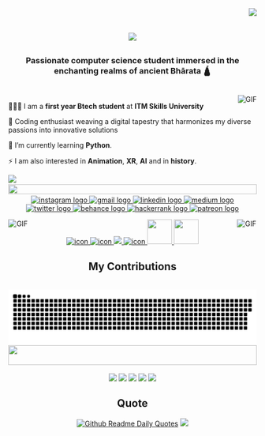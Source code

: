 <img align="right" src="https://visitor-badge.laobi.icu/badge?page_id=Jeevan-04.Jeevan-04"/>

<h1 align="center">
    <img src="https://readme-typing-svg.herokuapp.com/?font=Righteous&size=35&center=true&vCenter=true&width=500&height=70&duration=4000&lines=🙏+Namō+Namaḥ!;+I'm+Jeevan+Naidu!;" />
</h1>

<h3 align="center">Passionate computer science student immersed in the enchanting realms of ancient Bhārata 🛕</h3>

<br/>

<img align="right" alt="GIF" src="https://media.tenor.com/422Hel8OeHEAAAAi/doraemon-cute.gif"/>

<div align="left">

🧑🏻‍💻 I am a **first year Btech student** at **ITM Skills University**
 
🚀 Coding enthusiast weaving a digital tapestry that harmonizes my diverse passions into innovative solutions

🌱 I’m currently learning **Python**.

⚡ I am also interested in **Animation**, **XR**, **AI** and in **history**.

 </div>

<img src="https://mir-s3-cdn-cf.behance.net/project_modules/fs/0c696763393359.5ab4ecb5ec40c.gif" width=auto height=auto>
<img src="https://i.imgur.com/dBaSKWF.gif" height="20" width="100%">


<div align="center">
  <a href="https://www.instagram.com/_._naidu.jeevan_._/" target="_blank">
    <img src="https://img.shields.io/static/v1?message=Instagram&logo=instagram&label=&color=E4405F&logoColor=white&labelColor=&style=for-the-badge" height="31" alt="instagram logo"  />
  </a>
  <a href="https://mail.google.com/mail/?view=cm&fs=1&to=njeevan0406@gmail.com" target="_blank">
    <img src="https://img.shields.io/static/v1?message=Gmail&logo=gmail&label=&color=D14836&logoColor=white&labelColor=&style=for-the-badge" height="31" alt="gmail logo"  />
  </a>
  <a href="https://www.linkedin.com/in/jeevan-naidu-bhārata" target="_blank">
    <img src="https://img.shields.io/static/v1?message=LinkedIn&logo=linkedin&label=&color=0077B5&logoColor=white&labelColor=&style=for-the-badge" height="31" alt="linkedin logo"  />
  </a>
  <a href="https://medium.com/@@2023.jeevann" target="_blank">
    <img src="https://img.shields.io/static/v1?message=Medium&logo=medium&label=&color=12100E&logoColor=white&labelColor=&style=for-the-badge" height="31" alt="medium logo"  />
  </a>
  <a href="https://twitter.com/_Jeevan_naidu_" target="_blank">
    <img src="https://img.shields.io/static/v1?message=Twitter&logo=twitter&label=&color=1DA1F2&logoColor=white&labelColor=&style=for-the-badge" height="31" alt="twitter logo"  />
  </a>
  <a href="https://www.behance.net/jeevannaidu1" target="_blank">
    <img src="https://img.shields.io/static/v1?message=Behance&logo=behance&label=&color=1769ff&logoColor=white&labelColor=&style=for-the-badge" height="31" alt="behance logo"  />
  </a>
  <a href="https://www.hackerrank.com/profile/2023_jeevann" target="_blank">
    <img src="https://img.shields.io/static/v1?message=HackerRank&logo=hackerrank&label=&color=2EC866&logoColor=white&labelColor=&style=for-the-badge" height="31" alt="hackerrank logo"  />
  </a>
  <a href="https://www.patreon.com/Nirukti" target="_blank">
    <img src="https://img.shields.io/static/v1?message=Patreon&logo=patreon&label=&color=F96854&logoColor=white&labelColor=&style=for-the-badge" height="31" alt="patreon logo"  />
  </a>
</div>

<p align="center">
  <a href="https://skillicons.dev">
    <img src="https://techstack-generator.vercel.app/python-icon.svg" alt="icon" width="50" height="50" />
    <img src="https://techstack-generator.vercel.app/cpp-icon.svg" alt="icon" width="60" height="60" />
    <img src="https://skillicons.dev/icons?i=git,github,c,vscode,blender,figma,wordpress&theme=light" />
    <img src="https://sp-ao.shortpixel.ai/client/to_auto,q_lossless,ret_img,w_300,h_300/https://fullsteam.mit.edu/wp-content/uploads/2020/03/ScratchLogo-300x300.png" alt="icon" width="50" height="50" />
    <img src="https://media.licdn.com/dms/image/D5612AQGny7xsSSLQ-A/article-cover_image-shrink_600_2000/0/1699480666080?e=2147483647&v=beta&t=3jmL98hJa2MwOmEPsQZ9t3zAH3CjBLEIL-ugNdJ31tY" width="50" height="50">
    <img src="https://www.appsheet.com/Content/img/material/appsheet_rebrand_logo.svg" width="50" height="50">
  </a>
    <img align="left" alt="GIF" src="https://storage.googleapis.com/sticker-prod/liGbkkeb2daR2aGjEjVM/18-2.thumb128.png" height="8%" width="8%"/>
    <img align="right" alt="GIF" src="https://media1.tenor.com/m/6rQoxt4XCmUAAAAC/hello.gif" height="8%" width="8%"/>
</div>
</p>

<div align="center">
  <h2> My Contributions </h2>
  <br>
  <img alt="snake eating my contributions" src="https://raw.githubusercontent.com/Jeevan-04/Jeevan-04/output/github-contribution-grid-snake.svg" />


<img src="https://i.imgur.com/dBaSKWF.gif" height="40" width="100%">
  
</div>
<div align="center">
    
</p>



![](https://github-readme-activity-graph.vercel.app/graph?username=Jeevan-04&bg_color=ffffff&color=0042aa&line=b88504&point=0061ff&area=true&area_color=f2c33f&hide_border=true)
![](http://github-profile-summary-cards.vercel.app/api/cards/repos-per-language?username=Jeevan-04&theme=solarized)
![](http://github-profile-summary-cards.vercel.app/api/cards/most-commit-language?username=Jeevan-04&theme=transparent)
![](http://github-profile-summary-cards.vercel.app/api/cards/stats?username=Jeevan-04&theme=transparent)
![](http://github-profile-summary-cards.vercel.app/api/cards/productive-time?username=Jeevan-04&theme=solarized&utcOffset=5.3)

</div>

<div align="center">
  <h2> Quote </h2>

<div align="center">
    
</p>

[![Github Readme Daily Quotes](https://readme-daily-quotes.vercel.app/api?theme=vue)](https://github.com/cheehwatang/github-readme-daily-quotes)
<img src="https://capsule-render.vercel.app/api?type=waving&color=bcd4e6&section=footer">
